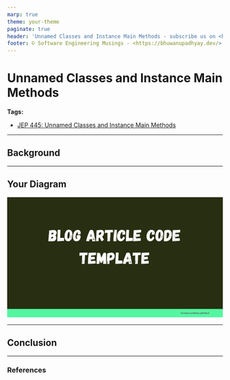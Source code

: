 ```yaml
---
marp: true
theme: your-theme
paginate: true
header: 'Unnamed Classes and Instance Main Methods - subscribe us on <https://youtube.com/@semusings>'
footer: © Software Engineering Musings - <https://bhuwanupadhyay.dev/>
---
```


# Unnamed Classes and Instance Main Methods

**Tags:**

- [JEP 445: Unnamed Classes and Instance Main Methods](https://openjdk.org/jeps/445)

---

## Background

---

## Your Diagram

![](etc/marp/assets/design.png)

---

## Conclusion

---

### References


